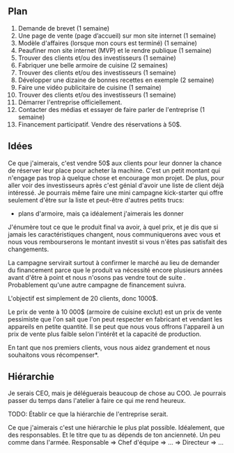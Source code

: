 Plan
----

1.  Demande de brevet (1 semaine)
2.  Une page de vente (page d’accueil) sur mon site internet (1 semaine)
3.  Modèle d'affaires (lorsque mon cours est terminé) (1 semaine)
4.  Peaufiner mon site internet (MVP) et le rendre publique (1 semaine)
5.  Trouver des clients et/ou des investisseurs (1 semaine)
6.  Fabriquer une belle armoire de cuisine (2 semaines)
7.  Trouver des clients et/ou des investisseurs (1 semaine)
8.  Développer une dizaine de bonnes recettes en exemple (2 semaine)
9.  Faire une vidéo publicitaire de cuisine (1 semaine)
10. Trouver des clients et/ou des investisseurs (1 semaine)
11. Démarrer l'entreprise officiellement.
12. Contacter des médias et essayer de faire parler de l'entreprise
    (1 semaine)
13. Financement participatif. Vendre des réservations à 50$.

Idées
-----

Ce que j'aimerais, c'est vendre 50\$ aux clients pour leur donner la
chance de réserver leur place pour acheter la machine. C'est un petit
montant qui n'engage pas trop à quelque chose et encourage mon projet.
De plus, pour aller voir des investisseurs après c'est génial d'avoir
une liste de client déjà intéressé. Je pourrais même faire une mini
campagne kick-starter qui offre seulement d'être sur la liste et
peut-être d'autres petits trucs:

-   plans d'armoire, mais ça idéalement j'aimerais les donner

J'énumère tout ce que le produit final va avoir, à quel prix, et je dis
que si jamais les caractéristiques changent, nous communiquerons avec
vous et nous vous rembourserons le montant investit si vous n'êtes pas
satisfait des changements.

La campagne servirait surtout à confirmer le marché au lieu de demander
du financement parce que le produit va nécessité encore plusieurs années
avant d'être à point et nous n'osons pas vendre tout de suite .
Probablement qu'une autre campagne de financement suivra.

L'objectif est simplement de 20 clients, donc 1000\$.

Le prix de vente à 10 000\$ (armoire de cuisine exclut) est un prix de
vente pessimiste que l'on sait que l'on peut respecter en fabricant et
vendant les appareils en petite quantité. Il se peut que nous vous
offrons l'appareil à un prix de vente plus faible selon l'intérêt et la
capacité de production.

En tant que nos premiers clients, vous nous aidez grandement et nous
souhaitons vous récompenser\*.

Hiérarchie
----------

Je serais CEO, mais je déléguerais beaucoup de chose au COO. Je pourrais
passer du temps dans l'atelier à faire ce qui me rend heureux.

TODO: Établir ce que la hiérarchie de l'entreprise serait.

Ce que j'aimerais c'est une hiérarchie le plus plat possible.
Idéalement, que des responsables. Et le titre que tu as dépends de ton
ancienneté. Un peu comme dans l'armée. Responsable =&gt; Chef d'équipe
=&gt; ... =&gt; Directeur =&gt; ...
